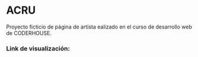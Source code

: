 # ACRU
Proyecto ficticio de página de artista ealizado en el curso de desarrollo web de CODERHOUSE.

### Link de visualización:
